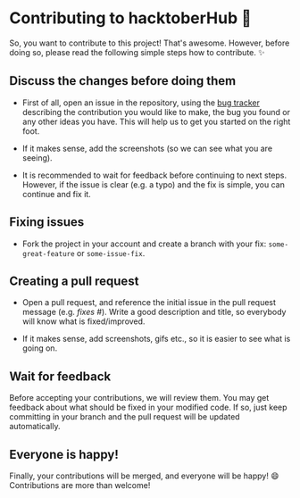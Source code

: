 # Contributing to hacktoberHub 🚀

So, you want to contribute to this project! That's awesome. However, before
doing so, please read the following simple steps how to contribute. :sparkles:

## Discuss the changes before doing them
 - First of all, open an issue in the repository, using the [bug tracker](https://github.com/mrudulmohan007/Rent-ok-property-app/issues)
   describing the contribution you would like to make, the bug you found or any
   other ideas you have. This will help us to get you started on the right
   foot.

 - If it makes sense, add the screenshots (so we can see what you are
   seeing).

 - It is recommended to wait for feedback before continuing to next steps.
   However, if the issue is clear (e.g. a typo) and the fix is simple, you can
   continue and fix it.

## Fixing issues
 - Fork the project in your account and create a branch with your fix:
   `some-great-feature` or `some-issue-fix`.


## Creating a pull request

 - Open a pull request, and reference the initial issue in the pull request
   message (e.g. *fixes #<your-issue-number>*). Write a good description and
   title, so everybody will know what is fixed/improved.

 - If it makes sense, add screenshots, gifs etc., so it is easier to see what
   is going on.

## Wait for feedback
Before accepting your contributions, we will review them. You may get feedback
about what should be fixed in your modified code. If so, just keep committing
in your branch and the pull request will be updated automatically.

## Everyone is happy!
Finally, your contributions will be merged, and everyone will be happy! :smile:
Contributions are more than welcome!





